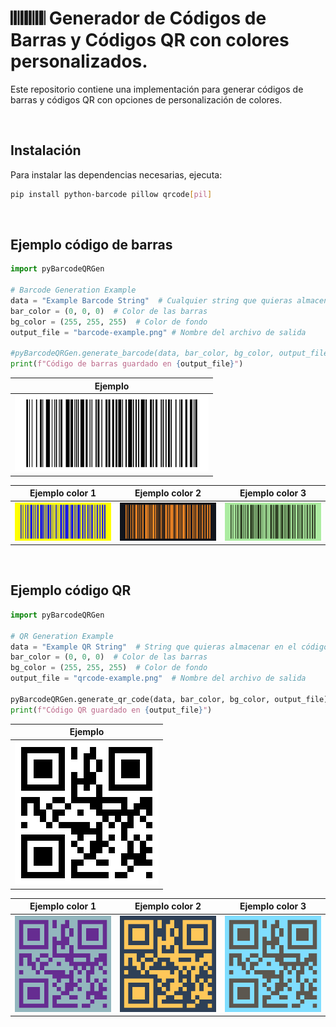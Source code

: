 # 𝄃𝄃𝄂𝄂𝄀𝄁𝄃𝄂𝄂𝄃 Generador de Códigos de Barras y Códigos QR con colores personalizados.

Este repositorio contiene una implementación para generar códigos de barras y códigos QR con opciones de personalización de colores.

<br>

## Instalación

Para instalar las dependencias necesarias, ejecuta:

```bash
pip install python-barcode pillow qrcode[pil]
```

<br>

## Ejemplo código de barras
``` python
import pyBarcodeQRGen

# Barcode Generation Example
data = "Example Barcode String"  # Cualquier string que quieras almacenar
bar_color = (0, 0, 0)  # Color de las barras
bg_color = (255, 255, 255)  # Color de fondo
output_file = "barcode-example.png" # Nombre del archivo de salida

#pyBarcodeQRGen.generate_barcode(data, bar_color, bg_color, output_file)
print(f"Código de barras guardado en {output_file}")
```

| Ejemplo                          |
|----------------------------------|
| <img src="img/barcode-example.png" alt="Ejemplo" width="310"/> |

| Ejemplo color 1                         | Ejemplo color 2                         | Ejemplo color 3                         |
|----------------------------------|----------------------------------|----------------------------------|
| ![Imagen color 1](img/barcode-example-color-1.png) | ![Imagen color 2](img/barcode-example-color-2.png) | ![Imagen color 3](img/barcode-example-color-3.png) |

<br>

## Ejemplo código QR
``` python
import pyBarcodeQRGen

# QR Generation Example
data = "Example QR String"  # String que quieras almacenar en el código QR
bar_color = (0, 0, 0)  # Color de las barras
bg_color = (255, 255, 255)  # Color de fondo
output_file = "qrcode-example.png"  # Nombre del archivo de salida

pyBarcodeQRGen.generate_qr_code(data, bar_color, bg_color, output_file)
print(f"Código QR guardado en {output_file}")
```

| Ejemplo                          |
|----------------------------------|
| ![Imagen 1](img/qrcode-example.png) |

| Ejemplo color 1                         | Ejemplo color 2                         | Ejemplo color 3                         |
|----------------------------------|----------------------------------|----------------------------------|
| ![Imagen 1](img/qrcode-example-color-1.png) | ![Imagen 2](img/qrcode-example-color-2.png) | ![Imagen 3](img/qrcode-example-color-3.png) |

